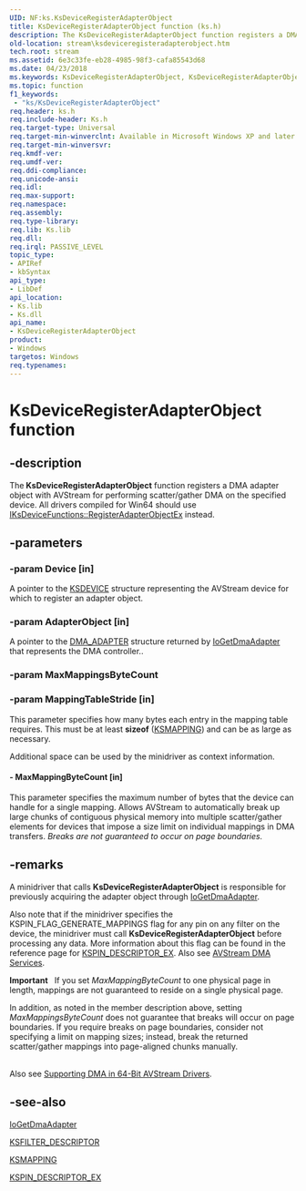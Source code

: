 ```yaml
---
UID: NF:ks.KsDeviceRegisterAdapterObject
title: KsDeviceRegisterAdapterObject function (ks.h)
description: The KsDeviceRegisterAdapterObject function registers a DMA adapter object with AVStream for performing scatter/gather DMA on the specified device. All drivers compiled for Win64 should use IKsDeviceFunctions::RegisterAdapterObjectEx instead.
old-location: stream\ksdeviceregisteradapterobject.htm
tech.root: stream
ms.assetid: 6e3c33fe-eb28-4985-98f3-cafa85543d68
ms.date: 04/23/2018
ms.keywords: KsDeviceRegisterAdapterObject, KsDeviceRegisterAdapterObject function [Streaming Media Devices], avfunc_59ad20f2-ca31-4fbb-808e-48df3a0c87a8.xml, ks/KsDeviceRegisterAdapterObject, stream.ksdeviceregisteradapterobject
ms.topic: function
f1_keywords:
 - "ks/KsDeviceRegisterAdapterObject"
req.header: ks.h
req.include-header: Ks.h
req.target-type: Universal
req.target-min-winverclnt: Available in Microsoft Windows XP and later operating systems and DirectX 8.0 and later DirectX versions.
req.target-min-winversvr: 
req.kmdf-ver: 
req.umdf-ver: 
req.ddi-compliance: 
req.unicode-ansi: 
req.idl: 
req.max-support: 
req.namespace: 
req.assembly: 
req.type-library: 
req.lib: Ks.lib
req.dll: 
req.irql: PASSIVE_LEVEL
topic_type:
- APIRef
- kbSyntax
api_type:
- LibDef
api_location:
- Ks.lib
- Ks.dll
api_name:
- KsDeviceRegisterAdapterObject
product:
- Windows
targetos: Windows
req.typenames: 
---
```


# KsDeviceRegisterAdapterObject function


## -description


The<b> KsDeviceRegisterAdapterObject</b> function registers a DMA adapter object with AVStream for performing scatter/gather DMA on the specified device. All drivers compiled for Win64 should use <a href="https://docs.microsoft.com/windows-hardware/drivers/ddi/ks/nf-ks-iksdevicefunctions-registeradapterobjectex">IKsDeviceFunctions::RegisterAdapterObjectEx</a> instead.


## -parameters




### -param Device [in]

A pointer to the <a href="https://docs.microsoft.com/windows-hardware/drivers/ddi/ks/ns-ks-_ksdevice">KSDEVICE</a> structure representing the AVStream device for which to register an adapter object.


### -param AdapterObject [in]

A pointer to the <a href="https://docs.microsoft.com/windows-hardware/drivers/ddi/wdm/ns-wdm-_dma_adapter">DMA_ADAPTER</a> structure returned by <a href="https://docs.microsoft.com/windows-hardware/drivers/ddi/wdm/nf-wdm-iogetdmaadapter">IoGetDmaAdapter</a> that represents the DMA controller..


### -param MaxMappingsByteCount




### -param MappingTableStride [in]

This parameter specifies how many bytes each entry in the mapping table requires. This must be at least <b>sizeof</b> (<a href="https://docs.microsoft.com/windows-hardware/drivers/ddi/ks/ns-ks-_ksmapping">KSMAPPING</a>) and can be as large as necessary.

Additional space can be used by the minidriver as context information.


#### - MaxMappingByteCount [in]

This parameter specifies the maximum number of bytes that the device can handle for a single mapping. Allows AVStream to automatically break up large chunks of contiguous physical memory into multiple scatter/gather elements for devices that impose a size limit on individual mappings in DMA transfers. <i>Breaks are not guaranteed to occur on page boundaries.</i>


## -remarks



A minidriver that calls <b>KsDeviceRegisterAdapterObject</b> is responsible for previously acquiring the adapter object through <a href="https://docs.microsoft.com/windows-hardware/drivers/ddi/wdm/nf-wdm-iogetdmaadapter">IoGetDmaAdapter</a>. 

Also note that if the minidriver specifies the KSPIN_FLAG_GENERATE_MAPPINGS flag for any pin on any filter on the device, the minidriver must call <b>KsDeviceRegisterAdapterObject</b> before processing any data. More information about this flag can be found in the reference page for <a href="https://docs.microsoft.com/windows-hardware/drivers/ddi/ks/ns-ks-_kspin_descriptor_ex">KSPIN_DESCRIPTOR_EX</a>. Also see <a href="https://docs.microsoft.com/windows-hardware/drivers/stream/avstream-dma-services">AVStream DMA Services</a>.

<div class="alert"><b>Important</b>  
      If you set <i>MaxMappingByteCount</i> to one physical page in length, mappings are not guaranteed to reside on a single physical page.<p class="note">In addition, as noted in the member description above, setting <i>MaxMappingsByteCount</i> does not guarantee that breaks will occur on page boundaries. If you require breaks on page boundaries, consider not specifying a limit on mapping sizes; instead, break the returned scatter/gather mappings into page-aligned chunks manually.

</div>
<div> </div>
Also see <a href="https://docs.microsoft.com/windows-hardware/drivers/stream/supporting-dma-in-64-bit-avstream-drivers">Supporting DMA in 64-Bit AVStream Drivers</a>.




## -see-also




<a href="https://docs.microsoft.com/windows-hardware/drivers/ddi/wdm/nf-wdm-iogetdmaadapter">IoGetDmaAdapter</a>



<a href="https://docs.microsoft.com/windows-hardware/drivers/ddi/ks/ns-ks-_ksfilter_descriptor">KSFILTER_DESCRIPTOR</a>



<a href="https://docs.microsoft.com/windows-hardware/drivers/ddi/ks/ns-ks-_ksmapping">KSMAPPING</a>



<a href="https://docs.microsoft.com/windows-hardware/drivers/ddi/ks/ns-ks-_kspin_descriptor_ex">KSPIN_DESCRIPTOR_EX</a>
 

 

